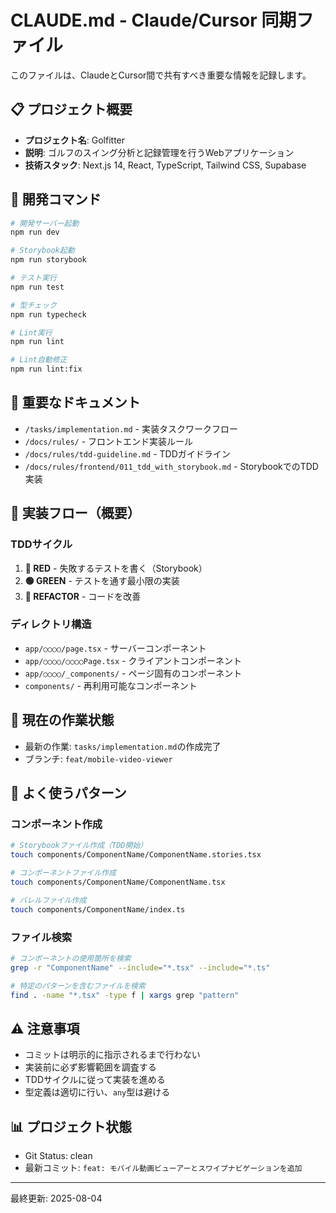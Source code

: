 # CLAUDE.md - Claude/Cursor 同期ファイル

このファイルは、ClaudeとCursor間で共有すべき重要な情報を記録します。

## 📋 プロジェクト概要

- **プロジェクト名**: Golfitter
- **説明**: ゴルフのスイング分析と記録管理を行うWebアプリケーション
- **技術スタック**: Next.js 14, React, TypeScript, Tailwind CSS, Supabase

## 🚀 開発コマンド

```bash
# 開発サーバー起動
npm run dev

# Storybook起動
npm run storybook

# テスト実行
npm run test

# 型チェック
npm run typecheck

# Lint実行
npm run lint

# Lint自動修正
npm run lint:fix
```

## 📁 重要なドキュメント

- `/tasks/implementation.md` - 実装タスクワークフロー
- `/docs/rules/` - フロントエンド実装ルール
- `/docs/rules/tdd-guideline.md` - TDDガイドライン
- `/docs/rules/frontend/011_tdd_with_storybook.md` - StorybookでのTDD実装

## 🔄 実装フロー（概要）

### TDDサイクル
1. **🔴 RED** - 失敗するテストを書く（Storybook）
2. **🟢 GREEN** - テストを通す最小限の実装
3. **🔵 REFACTOR** - コードを改善

### ディレクトリ構造
- `app/○○○○/page.tsx` - サーバーコンポーネント
- `app/○○○○/○○○○Page.tsx` - クライアントコンポーネント
- `app/○○○○/_components/` - ページ固有のコンポーネント
- `components/` - 再利用可能なコンポーネント

## 📝 現在の作業状態

- 最新の作業: `tasks/implementation.md`の作成完了
- ブランチ: `feat/mobile-video-viewer`

## 🔧 よく使うパターン

### コンポーネント作成
```bash
# Storybookファイル作成（TDD開始）
touch components/ComponentName/ComponentName.stories.tsx

# コンポーネントファイル作成
touch components/ComponentName/ComponentName.tsx

# バレルファイル作成
touch components/ComponentName/index.ts
```

### ファイル検索
```bash
# コンポーネントの使用箇所を検索
grep -r "ComponentName" --include="*.tsx" --include="*.ts"

# 特定のパターンを含むファイルを検索
find . -name "*.tsx" -type f | xargs grep "pattern"
```

## ⚠️ 注意事項

- コミットは明示的に指示されるまで行わない
- 実装前に必ず影響範囲を調査する
- TDDサイクルに従って実装を進める
- 型定義は適切に行い、`any`型は避ける

## 📊 プロジェクト状態

- Git Status: clean
- 最新コミット: `feat: モバイル動画ビューアーとスワイプナビゲーションを追加`

---

最終更新: 2025-08-04